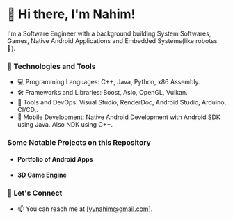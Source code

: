 

# 👋 Hi there, I'm Nahim!

I'm a  Software Engineer with a background building System Softwares, Games, Native Android Applications and Embedded Systems(like robotss 🤖).

### 🔧 Technologies and Tools

- 💻 Programming Languages: C++, Java, Python, x86 Assembly.
- 🛠️ Frameworks and Libraries: Boost, Asio, OpenGL, Vulkan.
- 🧰 Tools and DevOps: Visual Studio, RenderDoc, Android Studio, Arduino, CI/CD,.
- 🤖 Mobile Development: Native Android Development with Android SDK using Java. Also NDK using C++.

### Some Notable Projects on this Repository

- #### Portfolio of Android Apps
- #### [3D Game Engine](https://github.com/nahiim/Obsidion)



### 💬 Let's Connect

- 📫 You can reach me at [yynahim@gmail.com].
